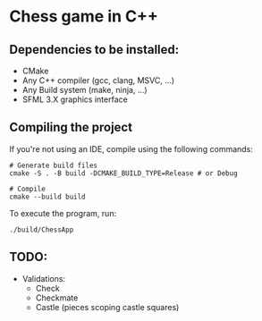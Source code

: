 # Chess game in C++

## Dependencies to be installed:

- CMake
- Any C++ compiler (gcc, clang, MSVC, ...)
- Any Build system (make, ninja, ...)
- SFML 3.X graphics interface

## Compiling the project

If you're not using an IDE, compile using the following commands:

```shell
# Generate build files
cmake -S . -B build -DCMAKE_BUILD_TYPE=Release # or Debug

# Compile
cmake --build build
```

To execute the program, run:

```shell
./build/ChessApp
```

## TODO:

- Validations:
  - Check
  - Checkmate
  - Castle (pieces scoping castle squares)
